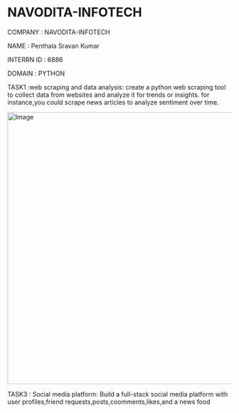# NAVODITA-INFOTECH

COMPANY : NAVODITA-INFOTECH

NAME : Penthala Sravan Kumar

INTERRN ID : 6886

DOMAIN : PYTHON

TASK1 :web scraping and data analysis: create a python web scraping tool to collect data from websites and analyze it for trends or insights. for instance,you could scrape news articles to analyze sentiment over time.

<img width="1280" height="612" alt="Image" src="https://github.com/user-attachments/assets/5a2db100-3370-4b2e-99d7-68fa811f8248" />

TASK3 : Social media platform: Build a full-stack social media platform with user profiles,friend requests,posts,coomments,likes,and a news food
